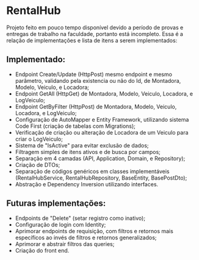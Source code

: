 # RentalHub

Projeto feito em pouco tempo disponível devido a período de provas e entregas de trabalho na faculdade, portanto está incompleto. Essa é a relação de implementações e lista de itens a serem implementados:

## Implementado:

- Endpoint Create/Update (HttpPost) mesmo endpoint e mesmo parâmetro, validando pela existencia ou não do Id, de Montadora, Modelo, Veiculo, e Locadora;
- Endpoint GetAll (HttpGet) de Montadora, Modelo, Veiculo, Locadora, e LogVeiculo;
- Endpoint GetByFilter (HttpPost)  de Montadora, Modelo, Veiculo, Locadora, e LogVeiculo;
- Configuração de AutoMapper e Entity Framework, utilizando sistema Code First (criação de tabelas com Migrations);
- Verificação de criação ou alteração de Locadora de um Veiculo para criar o LogVeiculo;
- Sistema de "IsActive" para evitar exclusão de dados;
- Filtragem simples de itens ativos e de busca por campos;
- Separação em 4 camadas (API, Application, Domain, e Repository);
- Criação de DTOs;
- Separação de códigos genéricos em classes implementáveis (RentalHubService, RentalHubRepository, BaseEntity, BasePostDto);
- Abstração e Dependency Inversion utilizando interfaces.

## Futuras implementações:

- Endpoints de "Delete" (setar registro como inativo);
- Configuração de login com Identity;
- Aprimorar endpoints de requisição, com filtros e retornos mais específicos ao invés de filtros e retornos generalizados;
- Aprimorar e abstrair filtros das queries;
- Criação do front end.
